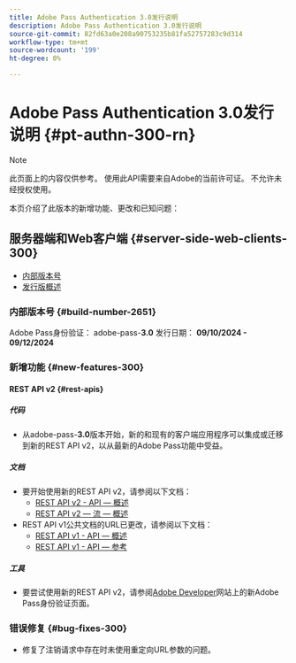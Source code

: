 ```yaml
---
title: Adobe Pass Authentication 3.0发行说明
description: Adobe Pass Authentication 3.0发行说明
source-git-commit: 82fd63a0e208a90753235b81fa52757283c9d314
workflow-type: tm+mt
source-wordcount: '199'
ht-degree: 0%

---
```


# Adobe Pass Authentication 3.0发行说明 {#pt-authn-300-rn}

>[!NOTE]
>
>此页面上的内容仅供参考。 使用此API需要来自Adobe的当前许可证。 不允许未经授权使用。

本页介绍了此版本的新增功能、更改和已知问题：

## 服务器端和Web客户端 {#server-side-web-clients-300}

* [内部版本号](#build-number-300)
* [发行版概述](#release-overview-300)

### 内部版本号 {#build-number-2651}

Adobe Pass身份验证： adobe-pass-**3.0**
发行日期： **09/10/2024 - 09/12/2024**

### 新增功能 {#new-features-300}

#### REST API v2 {#rest-apis}

##### 代码

* 从adobe-pass-**3.0**&#x200B;版本开始，新的和现有的客户端应用程序可以集成或迁移到新的REST API v2，以从最新的Adobe Pass功能中受益。

##### 文档

* 要开始使用新的REST API v2，请参阅以下文档：
   * [REST API v2 - API — 概述](./rest-api-v2/apis/rest-api-v2-apis-overview.md)
   * [REST API v2 — 流 — 概述](./rest-api-v2/flows/rest-api-v2-flows-overview.md)
* REST API v1公共文档的URL已更改，请参阅以下文档：
   * [REST API v1 - API — 概述](./rest-api-overview.md)
   * [REST API v1 - API — 参考](./rest-api-reference.md)

##### 工具

* 要尝试使用新的REST API v2，请参阅[Adobe Developer](https://developer.adobe.com/adobe-pass)网站上的新Adobe Pass身份验证页面。

### 错误修复 {#bug-fixes-300}

* 修复了注销请求中存在时未使用重定向URL参数的问题。